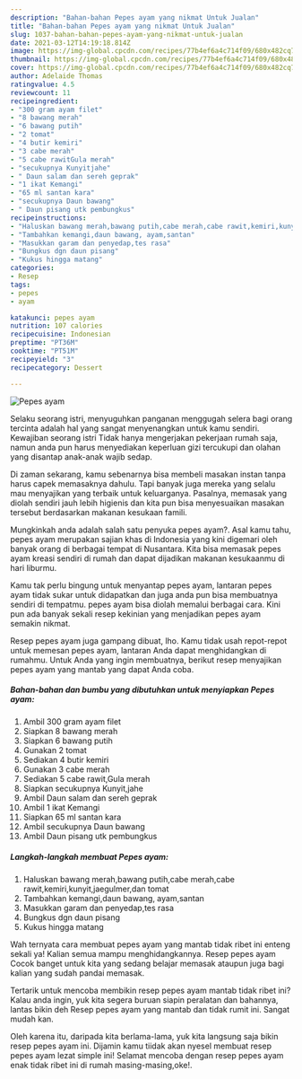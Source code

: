 ```yaml
---
description: "Bahan-bahan Pepes ayam yang nikmat Untuk Jualan"
title: "Bahan-bahan Pepes ayam yang nikmat Untuk Jualan"
slug: 1037-bahan-bahan-pepes-ayam-yang-nikmat-untuk-jualan
date: 2021-03-12T14:19:18.814Z
image: https://img-global.cpcdn.com/recipes/77b4ef6a4c714f09/680x482cq70/pepes-ayam-foto-resep-utama.jpg
thumbnail: https://img-global.cpcdn.com/recipes/77b4ef6a4c714f09/680x482cq70/pepes-ayam-foto-resep-utama.jpg
cover: https://img-global.cpcdn.com/recipes/77b4ef6a4c714f09/680x482cq70/pepes-ayam-foto-resep-utama.jpg
author: Adelaide Thomas
ratingvalue: 4.5
reviewcount: 11
recipeingredient:
- "300 gram ayam filet"
- "8 bawang merah"
- "6 bawang putih"
- "2 tomat"
- "4 butir kemiri"
- "3 cabe merah"
- "5 cabe rawitGula merah"
- "secukupnya Kunyitjahe"
- " Daun salam dan sereh geprak"
- "1 ikat Kemangi"
- "65 ml santan kara"
- "secukupnya Daun bawang"
- " Daun pisang utk pembungkus"
recipeinstructions:
- "Haluskan bawang merah,bawang putih,cabe merah,cabe rawit,kemiri,kunyit,jaegulmer,dan tomat"
- "Tambahkan kemangi,daun bawang, ayam,santan"
- "Masukkan garam dan penyedap,tes rasa"
- "Bungkus dgn daun pisang"
- "Kukus hingga matang"
categories:
- Resep
tags:
- pepes
- ayam

katakunci: pepes ayam 
nutrition: 107 calories
recipecuisine: Indonesian
preptime: "PT36M"
cooktime: "PT51M"
recipeyield: "3"
recipecategory: Dessert

---
```



![Pepes ayam](https://img-global.cpcdn.com/recipes/77b4ef6a4c714f09/680x482cq70/pepes-ayam-foto-resep-utama.jpg)

Selaku seorang istri, menyuguhkan panganan menggugah selera bagi orang tercinta adalah hal yang sangat menyenangkan untuk kamu sendiri. Kewajiban seorang istri Tidak hanya mengerjakan pekerjaan rumah saja, namun anda pun harus menyediakan keperluan gizi tercukupi dan olahan yang disantap anak-anak wajib sedap.

Di zaman  sekarang, kamu sebenarnya bisa membeli masakan instan tanpa harus capek memasaknya dahulu. Tapi banyak juga mereka yang selalu mau menyajikan yang terbaik untuk keluarganya. Pasalnya, memasak yang diolah sendiri jauh lebih higienis dan kita pun bisa menyesuaikan masakan tersebut berdasarkan makanan kesukaan famili. 



Mungkinkah anda adalah salah satu penyuka pepes ayam?. Asal kamu tahu, pepes ayam merupakan sajian khas di Indonesia yang kini digemari oleh banyak orang di berbagai tempat di Nusantara. Kita bisa memasak pepes ayam kreasi sendiri di rumah dan dapat dijadikan makanan kesukaanmu di hari liburmu.

Kamu tak perlu bingung untuk menyantap pepes ayam, lantaran pepes ayam tidak sukar untuk didapatkan dan juga anda pun bisa membuatnya sendiri di tempatmu. pepes ayam bisa diolah memalui berbagai cara. Kini pun ada banyak sekali resep kekinian yang menjadikan pepes ayam semakin nikmat.

Resep pepes ayam juga gampang dibuat, lho. Kamu tidak usah repot-repot untuk memesan pepes ayam, lantaran Anda dapat menghidangkan di rumahmu. Untuk Anda yang ingin membuatnya, berikut resep menyajikan pepes ayam yang mantab yang dapat Anda coba.

<!--inarticleads1-->

##### Bahan-bahan dan bumbu yang dibutuhkan untuk menyiapkan Pepes ayam:

1. Ambil 300 gram ayam filet
1. Siapkan 8 bawang merah
1. Siapkan 6 bawang putih
1. Gunakan 2 tomat
1. Sediakan 4 butir kemiri
1. Gunakan 3 cabe merah
1. Sediakan 5 cabe rawit,Gula merah
1. Siapkan secukupnya Kunyit,jahe
1. Ambil  Daun salam dan sereh geprak
1. Ambil 1 ikat Kemangi
1. Siapkan 65 ml santan kara
1. Ambil secukupnya Daun bawang
1. Ambil  Daun pisang utk pembungkus




<!--inarticleads2-->

##### Langkah-langkah membuat Pepes ayam:

1. Haluskan bawang merah,bawang putih,cabe merah,cabe rawit,kemiri,kunyit,jaegulmer,dan tomat
1. Tambahkan kemangi,daun bawang, ayam,santan
1. Masukkan garam dan penyedap,tes rasa
1. Bungkus dgn daun pisang
1. Kukus hingga matang




Wah ternyata cara membuat pepes ayam yang mantab tidak ribet ini enteng sekali ya! Kalian semua mampu menghidangkannya. Resep pepes ayam Cocok banget untuk kita yang sedang belajar memasak ataupun juga bagi kalian yang sudah pandai memasak.

Tertarik untuk mencoba membikin resep pepes ayam mantab tidak ribet ini? Kalau anda ingin, yuk kita segera buruan siapin peralatan dan bahannya, lantas bikin deh Resep pepes ayam yang mantab dan tidak rumit ini. Sangat mudah kan. 

Oleh karena itu, daripada kita berlama-lama, yuk kita langsung saja bikin resep pepes ayam ini. Dijamin kamu tiidak akan nyesel membuat resep pepes ayam lezat simple ini! Selamat mencoba dengan resep pepes ayam enak tidak ribet ini di rumah masing-masing,oke!.

